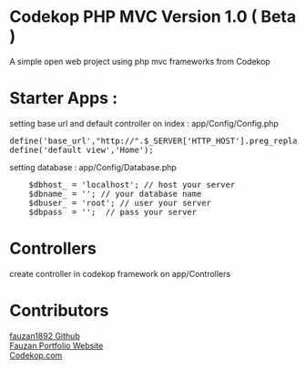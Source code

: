 # Codekop PHP MVC Version 1.0 ( Beta )
A simple open web project using php mvc frameworks from Codekop 

# Starter Apps :
setting base url and default controller on index : app/Config/Config.php

<pre>
define('base_url',"http://".$_SERVER['HTTP_HOST'].preg_replace('@/+$@','',dirname($_SERVER['SCRIPT_NAME'])).'/'); 
define('default_view','Home');
</pre>

setting database : app/Config/Database.php

<pre>
    $dbhost_ = 'localhost'; // host your server
    $dbname_ = ''; // your database name
    $dbuser_ = 'root'; // user your server
    $dbpass_ = '';  // pass your server
</pre>

# Controllers

create controller in codekop framework on app/Controllers

# Contributors

<a href="https://github.com/fauzan1892" target="_blank"> fauzan1892 Github</a>
<br/>
<a href="https://fauzan.codekop.com/" target="_blank"> Fauzan Portfolio Website</a>
<br/>
<a href="https://www.codekop.com/" target="_blank"> Codekop.com</a>




